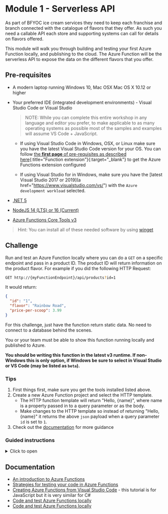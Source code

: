 # Module 1 - Serverless API

As part of BFYOC ice cream services they need to keep each franchise and branch connected with the catalogue of flavors that they offer.  As such you need a callable API each store and supporting systems can call for details on flavors offered.  

This module will walk you through building and testing your first Azure Function locally, and publishing to the cloud.  The Azure Function will be the serverless API to expose the data on the different flavors that you offer.

## Pre-requisites

* A modern laptop running Windows 10, Mac OSX Mac OS X 10.12 or higher
* Your preferred IDE (integrated development environments) - Visual Studio Code or Visual Studio

    > NOTE: While you can complete this entire workshop in any language and editor you prefer, to make applicable to as many operating systems as possible most of the samples and examples will assume VS Code + JavaScript.

  * If using Visual Studio Code in Windows, OSX, or Linux make sure you have the latest Visual Studio Code version for your OS. You can follow [the **first page** of pre-requisites as described here](https://code.visualstudio.com/tutorials/functions-extension/getting-started){:title="Function extension"}{:target="_blank"} to get the Azure Functions extension configured

  * If using Visual Studio for in Windows, make sure you have the [latest Visual Studio 2017 or 2019](a href="https://www.visualstudio.com/vs/") with the `Azure development workload` selected.  
  
* [.NET 5](https://www.microsoft.com/net/download)
* [NodeJS 14 (LTS) or 16 (Current)](https://nodejs.org/en/download/)
* [Azure Functions Core Tools v3](https://github.com/Azure/azure-functions-core-tools#installing)  

>Hint:
You can install all of these needed software by using [winget](https://docs.microsoft.com/windows/package-manager/winget/)

## Challenge

Run and test an Azure Function locally where you can do a `GET` on a specific endpoint and pass in a product ID.  The product ID will return information on the product flavor.  For example if you did the following HTTP Request:

```bash
GET http://{myFunctionEndpoint}/api/products?id=1
```

It would return:

```json
{
  "id": "1",
  "flavor": "Rainbow Road",
  "price-per-scoop": 3.99
}
```

For this challenge, just have the function return static data.  No need to connect to a database behind the scenes.

You or your team must be able to show this function running locally and published to Azure.

**You should be writing this function in the latest v3 runtime. If non-Windows this is only option, if Windows be sure to select in Visual Studio or VS Code (may be listed as `beta`).**

### Tips

1. First things first, make sure you get the tools installed listed above.  
1. Create a new Azure Function project and select the HTTP template.
    * The HTTP function template will return "Hello, {name}", where name is a property passed in to a query parameter or as the body.
    * Make changes to the HTTP template so instead of returning "Hello, {name}" it returns the above `json` payload when a query parameter `id` is set to `1`.
1. Check out the [documentation](#documentation) for more guidance

### Guided instructions
<!-- markdownlint-disable MD032 MD033 -->
<details><summary>Click to open</summary><p>

1. Open Visual Studio Code
1. Click on the extensions category on the left-hand nav and verify or install the **Azure Functions** extension (this may require restarting code)
1. Click on the **Azure** category on the left-hand nav
1. Open the **Functions** extension and verify you are signed into an Azure account
1. Click the folder icon to create a new project - it will prompt you to select a folder to create the app in
1. Choose a runtime if you are prompted, and select "JavaScript" for the language
1. Click the lightning bolt icon in the Azure Functions extension to add a function to this app.  Select **HTTP Trigger** for the trigger.  Give it any name you like (I'll name "products")
1. Select **Anonymous** for the authentication type.  **Function** would also work but requires a key is passed in a header or query parameter to execute the function once published.
1. You should now see a default Azure Functions template like the following:

```javascript
module.exports = async function (context, req) {
context.log('JavaScript HTTP trigger function processed a request.');

const name = (req.query.name || (req.body && req.body.name));
const responseMessage = name
    ? "Hello, " + name + ". This HTTP triggered function executed successfully."
    : "This HTTP triggered function executed successfully. Pass a name in the query string or in the request body for a personalized response.";

context.res = {
    // status: 200, /* Defaults to 200 */
    body: responseMessage
};
}
```

>IMPORTANT: If you don't see this template you may be targeting the wrong runtime (wouldn't have the `async` modifier on the method) or using an out of date version of function core tools / extension

1. Make the following changes so that your function returns the suggested string:

```javascript
module.exports = async function (context, req) {
    context.log('JavaScript HTTP trigger function processed a request.');

    if (req.query.id) {
        if (req.query.id == "1") {
            context.res = {
                status: 200,
                body: {
                    id: "1",
                    flavor: "Rainbow Road",
                    "price-per-scoop": 3.99
                }
            }
        }
    }
    else {
        context.res = {
            status: 400,
            body: "Please pass in an id query parameter"
        }
    }
};
```

You may also notice in the file browser next to your `index.js` file there is a `function.json` file. Go ahead and open this and look. It describes the trigger you are using, and any bindings.  It should be set for HTTPTrigger.

1. Click **Run** at the top and **Start Debugging**

    You should notice the Azure Functions runtime spins up in the terminal window.  If all the code is valid you should be prompted with a URL to call to execute the function.  Something like `http://localhost:7071/api/products`

1. While the runtime is still running, click on the link or copy it to a browser to execute the function.  Make sure you append a query parameter for ID as specified.  So the call should be like `http://localhost:7071/api/products?id=1`.  You should see a response like the following returned:

```json
{
    "id": "1",
    "flavor": "Rainbow Road",
    "price-per-scoop": 3.99
}
```

1. The final step is publishing this app to Azure.  Kill the terminal (click the trash icon) to stop the runtime, and open the Azure Functions extension.
1. Click the **"deploy to azure"** icon in the Functions extension to publish, and select this app in the list.  Choose to **Create New Function App** and give it a *globally* unique name and follow the dialog.

>INFO: Use the advanced Option of the create a new function app, to define more parameters of the deployment like the resource group ofr example.

1. You should see a prompt in the bottom right that the app is publishing.  Once the app is published you should be able to open your subscription and see the function.  You should be able to open the app and this HTTP function you have just created.  Click the **Get function URL** link in the function to get a URL, and validate you can invoke it and it executes in the cloud. (Be sure to append the query parameter)

Congratulations! You've now published an Azure Function as an API in the cloud.

</p></details>

## Documentation

* <a href="https://docs.microsoft.com/en-us/azure/azure-functions/functions-overview" target="_blank">An introduction to Azure Functions</a>
* <a href="https://docs.microsoft.com/en-us/azure/azure-functions/functions-test-a-function" target="_blank">Strategies for testing your code in Azure Functions</a>
* <a href="https://code.visualstudio.com/tutorials/functions-extension/getting-started" target="_blank">Creating Azure Functions from Visual Studio Code</a> - this tutorial is for JavaScript but it is very similar for C#
* <a href="https://docs.microsoft.com/en-us/azure/azure-functions/functions-develop-local" target="_blank">Code and test Azure Functions locally</a>
* <a href="https://docs.microsoft.com/en-us/azure/azure-functions/functions-run-local" target="_blank">Code and test Azure Functions locally</a>
